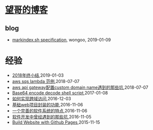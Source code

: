 # [望哥的博客](http://blog.sisopipo.com)

## blog
* [markindex.sh specification](/markindex), wongoo, 2019-01-09
# 经验
* [2018年终小结](/2019/2019-01-03-retrospect2018),2019-01-03
* [aws sqs lambda 范例](/2018/2018-07-07-aws-sqs-lambda-example),2018-07-07
* [aws api gateway配置custom domain name遇到的那些坑](/2018/2018-07-07-aws-apigw-custom-domain-name),2018-07-07
* [Base64 encode decode shell script](/2017/2017-01-08-base64-encode-decode-shell),2017-01-08
* [如何实现跨域访问](/2016/2016-12-03-cors-solution),2016-12-03
* [基础web项目封装的功能](/2016/2016-11-06-packaging-functions-in-base-web-project),2016-11-06
* [一个完善的软件系统的特点](/2016/2016-11-06-features-of-a-perfect-software),2016-11-06
* [软件开发中曾经遇到的那些坑](/2016/2016-11-05-the-holes-in-developing),2016-11-05
* [Build Website with Github Pages](/2015/2015-11-15-build-website-with-github-pages),2015-11-15
